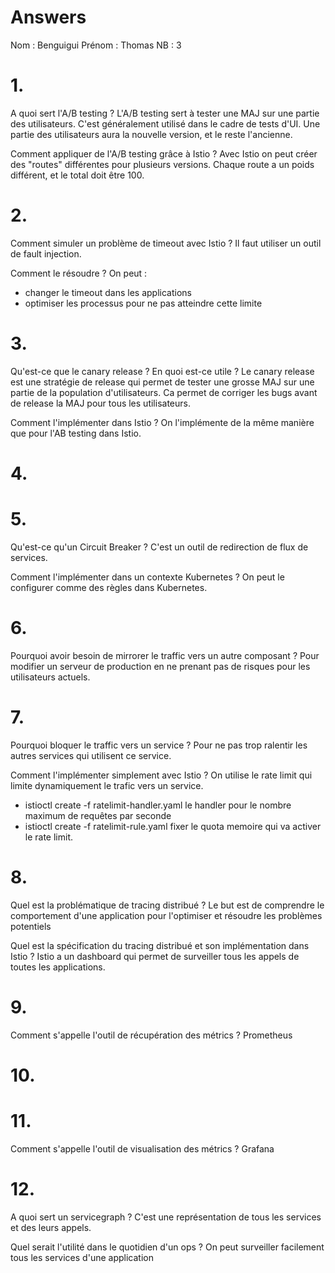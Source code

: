 # Answers

Nom : Benguigui
Prénom : Thomas
NB : 3

# 1.
A quoi sert l'A/B testing ?
L'A/B testing  sert à tester une MAJ sur une partie des utilisateurs. C'est généralement utilisé dans le cadre de tests d'UI. Une partie des utilisateurs aura la nouvelle version, et le reste l'ancienne.


Comment appliquer de l'A/B testing grâce à Istio ?
Avec Istio on peut créer des "routes" différentes pour plusieurs versions. Chaque route a un poids différent, et le total doit être 100.

# 2.
Comment simuler un problème de timeout avec Istio ?
Il faut utiliser un outil de fault injection.


Comment le résoudre ?
On peut :
- changer le timeout dans les applications
- optimiser les processus pour ne pas atteindre cette limite


# 3.
Qu'est-ce que le canary release ? En quoi est-ce utile ?
Le canary release est une stratégie de release qui permet de tester une grosse MAJ sur une partie de la population d'utilisateurs. Ca permet de corriger les bugs avant de release la MAJ pour tous les utilisateurs.


Comment l'implémenter dans Istio ?
On l'implémente de la même manière que pour l'AB testing dans Istio.

# 4.

# 5.
Qu'est-ce qu'un Circuit Breaker ?
C'est un outil de redirection de flux de services.


Comment l'implémenter dans un contexte Kubernetes ?
On peut le configurer comme des règles dans Kubernetes.

# 6.
Pourquoi avoir besoin de mirrorer le traffic vers un autre composant ?
Pour modifier un serveur de production en ne prenant pas de risques pour les utilisateurs actuels.

# 7.
Pourquoi bloquer le traffic vers un service ?
Pour ne pas trop ralentir les autres services qui utilisent ce service.

Comment l'implémenter simplement avec Istio ?
On utilise le rate limit qui limite dynamiquement le trafic vers un service.
- istioctl create -f ratelimit-handler.yaml le handler pour le nombre maximum de requêtes par seconde
- istioctl create -f ratelimit-rule.yaml fixer le quota memoire qui va activer le rate limit.

# 8.
Quel est la problématique de tracing distribué ?
Le but est de comprendre le comportement d'une application pour l'optimiser et résoudre les problèmes potentiels

Quel est la spécification du tracing distribué et son implémentation dans Istio ?
Istio a un dashboard qui permet de surveiller tous les appels de toutes les applications.

# 9.
Comment s'appelle l'outil de récupération des métrics ?
Prometheus

# 10.

# 11.
Comment s'appelle l'outil de visualisation des métrics ?
Grafana

# 12.
A quoi sert un servicegraph ?
C'est une représentation de tous les services et des leurs appels.


Quel serait l'utilité dans le quotidien d'un ops ?
On peut surveiller facilement tous les services d'une application
